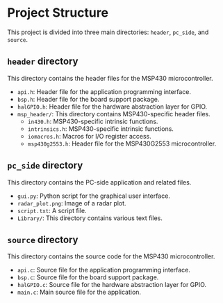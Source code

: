 # Project Structure

This project is divided into three main directories: `header`, `pc_side`, and `source`.

## `header` directory

This directory contains the header files for the MSP430 microcontroller.

*   `api.h`: Header file for the application programming interface.
*   `bsp.h`: Header file for the board support package.
*   `halGPIO.h`: Header file for the hardware abstraction layer for GPIO.
*   `msp_header/`: This directory contains MSP430-specific header files.
    *   `in430.h`: MSP430-specific intrinsic functions.
    *   `intrinsics.h`: MSP430-specific intrinsic functions.
    *   `iomacros.h`: Macros for I/O register access.
    *   `msp430g2553.h`: Header file for the MSP430G2553 microcontroller.

## `pc_side` directory

This directory contains the PC-side application and related files.

*   `gui.py`: Python script for the graphical user interface.
*   `radar_plot.png`: Image of a radar plot.
*   `script.txt`: A script file.
*   `Library/`: This directory contains various text files.

## `source` directory

This directory contains the source code for the MSP430 microcontroller.

*   `api.c`: Source file for the application programming interface.
*   `bsp.c`: Source file for the board support package.
*   `halGPIO.c`: Source file for the hardware abstraction layer for GPIO.
*   `main.c`: Main source file for the application.
